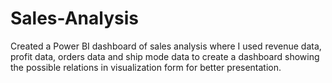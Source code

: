 # Sales-Analysis
Created a Power BI dashboard of sales analysis where I used revenue data, profit data, orders data and ship mode data to create a dashboard showing the possible relations in visualization form for better presentation.
